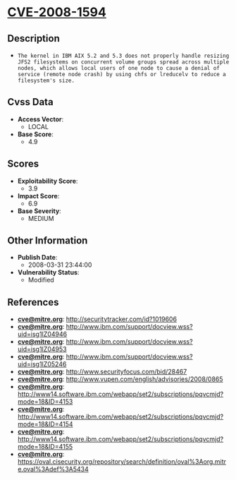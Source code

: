 
# [CVE-2008-1594](http://securitytracker.com/id?1019606)

## Description

- `The kernel in IBM AIX 5.2 and 5.3 does not properly handle resizing JFS2 filesystems on concurrent volume groups spread across multiple nodes, which allows local users of one node to cause a denial of service (remote node crash) by using chfs or lreducelv to reduce a filesystem's size.`

## Cvss Data

- **Access Vector**:
  - LOCAL
- **Base Score**:
  - 4.9

## Scores

- **Exploitability Score**:
  - 3.9
- **Impact Score**:
  - 6.9
- **Base Severity**:
  - MEDIUM

## Other Information

- **Publish Date**:
  - 2008-03-31 23:44:00
- **Vulnerability Status**:
  - Modified

## References

- **cve@mitre.org**: http://securitytracker.com/id?1019606
- **cve@mitre.org**: http://www.ibm.com/support/docview.wss?uid=isg1IZ04946
- **cve@mitre.org**: http://www.ibm.com/support/docview.wss?uid=isg1IZ04953
- **cve@mitre.org**: http://www.ibm.com/support/docview.wss?uid=isg1IZ05246
- **cve@mitre.org**: http://www.securityfocus.com/bid/28467
- **cve@mitre.org**: http://www.vupen.com/english/advisories/2008/0865
- **cve@mitre.org**: http://www14.software.ibm.com/webapp/set2/subscriptions/pqvcmjd?mode=18&ID=4153
- **cve@mitre.org**: http://www14.software.ibm.com/webapp/set2/subscriptions/pqvcmjd?mode=18&ID=4154
- **cve@mitre.org**: http://www14.software.ibm.com/webapp/set2/subscriptions/pqvcmjd?mode=18&ID=4155
- **cve@mitre.org**: https://oval.cisecurity.org/repository/search/definition/oval%3Aorg.mitre.oval%3Adef%3A5434
